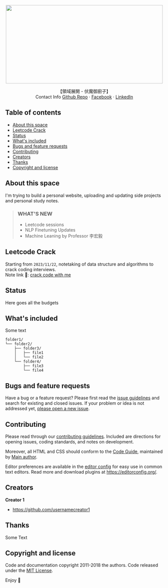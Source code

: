 <p align="center">
    <img src="https://64.media.tumblr.com/4f2fbd52f4b2d786294823b1179ff81e/54b3600b6fb4d3bf-2a/s1280x1920/9a513a574561673d7d651f5a84d6f659a33c895f.gif" width=500 height=250>
  <p align="center">
    【領域展開 - 伏魔御廚子】
    <br>
    Contact Info
    <a href="https://github.com/stephanie0324">Github Repo</a>
    ·
    <a href="https://www.facebook.com/profile.php?id=100005029028402">Facebook</a>
    ·
    <a href="https://www.linkedin.com/in/stephanie-chiang-42100b165?utm_source=share&utm_campaign=share_via&utm_content=profile&utm_medium=ios_app">LinkedIn</a>
  </p>
</p>

## Table of contents
- [About this space](#about-this-space)
- [Leetcode Crack](#leetcode-crack)
- [Status](#status)
- [What's included](#whats-included)
- [Bugs and feature requests](#bugs-and-feature-requests)
- [Contributing](#contributing)
- [Creators](#creators)
- [Thanks](#thanks)
- [Copyright and license](#copyright-and-license)

## About this space
I'm trying to build a personal website, uploading and updating side projects and personal study notes.
> ### WHAT'S NEW
> * Leetcode sessions
> * NLP Finetuning Updates
> * Machine Leaning by Professor 李宏毅

## Leetcode Crack
Starting from ```2023/11/22```, notetaking of data structure and algorithms to crack coding interviews.  
Note link 📔: [crack code with me]([https://github.com/stephanie0324/stephanie0324.github.io/blob/main/leetcode/intro.md](https://hackmd.io/@lJzg3-rkT22mQBxFhV-RoA/rkuFCphNp))

## Status

Here goes all the budgets

## What's included

Some text

```text
folder1/
└── folder2/
    ├── folder3/
    │   ├── file1
    │   └── file2
    └── folder4/
        ├── file3
        └── file4
```

## Bugs and feature requests

Have a bug or a feature request? Please first read the [issue guidelines](https://reponame/blob/master/CONTRIBUTING.md) and search for existing and closed issues. If your problem or idea is not addressed yet, [please open a new issue](https://reponame/issues/new).

## Contributing

Please read through our [contributing guidelines](https://reponame/blob/master/CONTRIBUTING.md). Included are directions for opening issues, coding standards, and notes on development.

Moreover, all HTML and CSS should conform to the [Code Guide](https://github.com/mdo/code-guide), maintained by [Main author](https://github.com/usernamemainauthor).

Editor preferences are available in the [editor config](https://reponame/blob/master/.editorconfig) for easy use in common text editors. Read more and download plugins at <https://editorconfig.org/>.

## Creators

**Creator 1**

- <https://github.com/usernamecreator1>

## Thanks

Some Text

## Copyright and license

Code and documentation copyright 2011-2018 the authors. Code released under the [MIT License](https://reponame/blob/master/LICENSE).

Enjoy :metal:
